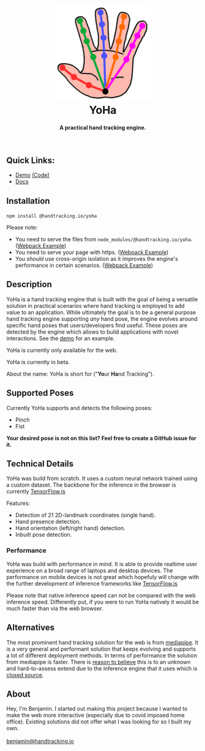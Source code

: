 <h1 align="center">
  <img src="./logo.png" alt="YoHa" height="250px">
  <br>
  YoHa 
  <br>
</h1>
<h4 align="center">A practical hand tracking engine. </h4>
<br>

<h2>
  Quick Links:
</h2>
<ul>
  <li><a href="https://handtracking-io.github.io/yoha">Demo</a> <a href="https://github.com/handtracking-io/yoha/blob/master/src/demos/draw/entry.ts">(Code)</a></li>
  <li><a href="https://github.com/handtracking-io/yoha/tree/master/docs">Docs</a></li>
</ul>

<h2>Installation</h2>

`npm install @handtracking.io/yoha`

Please note:

- You need to serve the files from `node_modules/@handtracking.io/yoha`. (<a href="https://github.com/handtracking-io/yoha/blob/572a9d7612c099c34d1a0830dd5710eaf3adb29c/webpack.config.js#L47">Webpack Example</a>)
- You need to serve your page with https. (<a href="https://github.com/handtracking-io/yoha/blob/572a9d7612c099c34d1a0830dd5710eaf3adb29c/webpack.config.js#L19">Webpack Example</a>)
- You <i>should</i> use cross-origin isolation as it improves the engine's performance in certain scenarios. (<a href="https://github.com/handtracking-io/yoha/blob/572a9d7612c099c34d1a0830dd5710eaf3adb29c/webpack.config.js#L15">Webpack Example</a>)

<h2>Description</h2>

YoHa is a hand tracking engine that is built with the goal of being a versatile solution
in practical scenarios where hand tracking is employed to add value to
an application. While ultimately the goal is to be a general purpose hand
tracking engine supporting <i>any</i> hand pose, the engine evolves
around specific hand poses that users/developers find useful. These poses 
are detected by the engine which allows to build applications with novel interactions. 
See the <a href="https://handtracking-io.github.io/yoha">demo</a> for an example.

YoHa is currently only available for the web.

YoHa is currently in beta.

About the name: YoHa is short for ("<b>Yo</b>ur <b>Ha</b>nd Tracking").

<h2>Supported Poses</h2>

Currently YoHa supports and detects the following poses:

<ul>
  <li>Pinch</li>
  <li>Fist</li>
</ul>

<b>Your desired pose is not on this list? Feel free to create a GitHub issue for it.</b>

<h2>Technical Details</h2>

YoHa was build from scratch. It uses a custom neural
network trained using a custom dataset. The backbone for the
inference in the browser is currently <a
target="blank" href="https://github.com/tensorflow/tfjs">TensorFlow.js</a> 

Features:
<ul>
  <li>Detection of 21 2D-landmark coordinates (single hand).</li>
  <li>Hand presence detection.</li>
  <li>Hand orientation (left/right hand) detection.</li>
  <li>Inbuilt pose detection.</li>
</ul>

<h3>Performance</h3>

YoHa was build with performance in mind. It is able to provide realtime user
experience on a broad range of laptops and desktop devices. The performance
on mobile devices is not great which hopefuly will change with the further
development of inference frameworks like 
<a target="blank" href="https://github.com/tensorflow/tfjs">TensorFlow.js</a>

Please note that native inference speed can not be compared
with the web inference speed. Differently put, if you were to 
run YoHa natively it would be much faster than via the web
browser.

<h2>Alternatives</h2>

The most prominent hand tracking solution for the web is from <a
target="blank" href="https://github.com/google/mediapipe">mediapipe</a>. It
is a very general and performant solution that keeps evolving and
supports a lot of different deployment methods. In terms of performance the
solution from mediapipe is faster. 
There is <a target="blank" href="https://blog.tensorflow.org/2021/05/high-fidelity-pose-tracking-with-mediapipe-blazepose-and-tfjs.html">reason to believe</a>
this is to an unknown and hard-to-assess extend due to the inference engine that it uses which is <a target="blank" href="https://github.com/google/mediapipe/issues/877#issuecomment-929615654">closed
source</a>. 

<h2>About</h2>

Hey, I'm Benjamin. I started out making this project because I wanted to make
the web more interactive (especially due to covid imposed home office). Existing
solutions did not offer what I was looking for so I built my own.
<br>
<br>
<a href="mailto:benjamin@handtracking.io">benjamin@handtracking.io</a>

